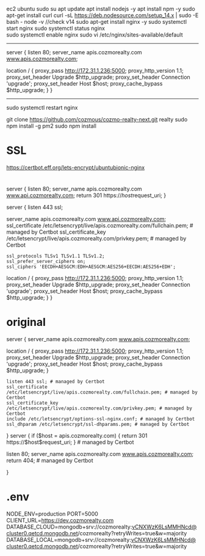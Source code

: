 ec2 ubuntu
sudo su
apt update
apt install nodejs -y
apt install npm -y
sudo apt-get install curl
curl -sL https://deb.nodesource.com/setup_14.x | sudo -E bash -
node -v //check v14
sudo apt-get install nginx -y
sudo systemctl start nginx
sudo systemctl status nginx  
sudo systemctl enable nginx
sudo vi /etc/nginx/sites-available/default

---

server {
listen 80;
server_name apis.cozmorealty.com www.apis.cozmorealty.com;

location / {
proxy_pass http://172.31.1.236:5000;
proxy_http_version 1.1;
proxy_set_header Upgrade $http_upgrade;
    proxy_set_header Connection 'upgrade';
    proxy_set_header Host $host;
proxy_cache_bypass \$http_upgrade;
}
}

---

sudo systemctl restart nginx

git clone https://github.com/cozmous/cozmo-realty-next.git realty
sudo npm install -g pm2
sudo npm install

# SSL

https://certbot.eff.org/lets-encrypt/ubuntubionic-nginx

#

server {
listen 80;
server_name apis.cozmorealty.com www.api.cozmorealty.com;
return 301 https://$host$request_uri;
}

server {
listen 443 ssl;

server_name apis.cozmorealty.com www.api.cozmorealty.com;
ssl_certificate /etc/letsencrypt/live/apis.cozmorealty.com/fullchain.pem; # managed by Certbot
ssl_certificate_key /etc/letsencrypt/live/apis.cozmorealty.com/privkey.pem; # managed by Certbot

    ssl_protocols TLSv1 TLSv1.1 TLSv1.2;
    ssl_prefer_server_ciphers on;
    ssl_ciphers 'EECDH+AESGCM:EDH+AESGCM:AES256+EECDH:AES256+EDH';

location / {
proxy_pass http://172.31.1.236:5000;
proxy_http_version 1.1;
proxy_set_header Upgrade $http_upgrade;
        proxy_set_header Connection 'upgrade';
        proxy_set_header Host $host;
proxy_cache_bypass \$http_upgrade;
}
}

# original

server {
server_name apis.cozmorealty.com www.apis.cozmorealty.com;

location / {
proxy_pass http://172.31.1.236:5000;
proxy_http_version 1.1;
proxy_set_header Upgrade $http_upgrade;
    proxy_set_header Connection 'upgrade';
    proxy_set_header Host $host;
proxy_cache_bypass \$http_upgrade;
}

    listen 443 ssl; # managed by Certbot
    ssl_certificate /etc/letsencrypt/live/apis.cozmorealty.com/fullchain.pem; # managed by Certbot
    ssl_certificate_key /etc/letsencrypt/live/apis.cozmorealty.com/privkey.pem; # managed by Certbot
    include /etc/letsencrypt/options-ssl-nginx.conf; # managed by Certbot
    ssl_dhparam /etc/letsencrypt/ssl-dhparams.pem; # managed by Certbot

}
server {
if ($host = apis.cozmorealty.com) {
        return 301 https://$host\$request_uri;
} # managed by Certbot

listen 80;
server_name apis.cozmorealty.com www.apis.cozmorealty.com;
return 404; # managed by Certbot

}

# .env

NODE_ENV=production
PORT=5000
CLIENT_URL=https://dev.cozmorealty.com
DATABASE_CLOUD=mongodb+srv://cozmorealty:vCNXWzK6LsMMHNcd@cluster0.qetcd.mongodb.net/cozmorealty?retryWrites=true&w=majority
DATABASE_LOCAL=mongodb+srv://cozmorealty:vCNXWzK6LsMMHNcd@cluster0.qetcd.mongodb.net/cozmorealty?retryWrites=true&w=majority
